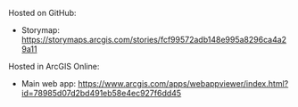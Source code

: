 Hosted on GitHub:

 - Storymap: https://storymaps.arcgis.com/stories/fcf99572adb148e995a8296ca4a29a11
  
Hosted in ArcGIS Online:

 - Main web app: https://www.arcgis.com/apps/webappviewer/index.html?id=78985d07d2bd491eb58e4ec927f6dd45
